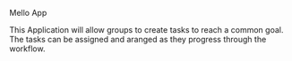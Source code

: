 Mello App

This Application will allow groups to create tasks to reach a common goal. The tasks can be assigned and aranged as they progress through the workflow.
